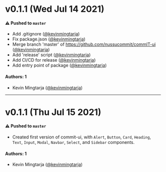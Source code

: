 # v0.1.1 (Wed Jul 14 2021)

#### ⚠️ Pushed to `master`

- Add .gitignore ([@kevinmingtarja](https://github.com/kevinmingtarja))
- Fix package.json ([@kevinmingtarja](https://github.com/kevinmingtarja))
- Merge branch 'master' of https://github.com/nussucommit/commIT-ui ([@kevinmingtarja](https://github.com/kevinmingtarja))
- Add 'release' script ([@kevinmingtarja](https://github.com/kevinmingtarja))
- Add CI/CD for release ([@kevinmingtarja](https://github.com/kevinmingtarja))
- Add entry point of package ([@kevinmingtarja](https://github.com/kevinmingtarja))

#### Authors: 1

- Kevin Mingtarja ([@kevinmingtarja](https://github.com/kevinmingtarja))

---

# v0.1.1 (Thu Jul 15 2021)

#### ⚠️ Pushed to `master`

- Created first version of commit-ui, with `Alert`, `Button`, `Card`, `Heading`, `Text`, `Input`, `Modal`, `Navbar`, `Select`, and `Sidebar` components.

#### Authors: 1

- Kevin Mingtarja ([@kevinmingtarja](https://github.com/kevinmingtarja))
